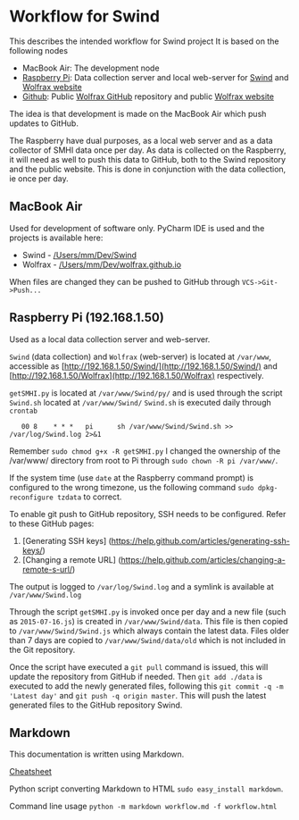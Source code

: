 # Workflow for Swind

This describes the intended workflow for Swind project
It is based on the following nodes

* MacBook Air: The development node
* [Raspberry Pi](http://192.168.1.50/Swind/): Data collection server and local web-server for 
[Swind](http://192.168.1.50/Swind/) and [Wolfrax website](http://192.168.1.50/Wolfrax/)
* [Github](https://github.com/): Public [Wolfrax GitHub](https://github.com/Wolfrax/) repository and public 
[Wolfrax website](http://http://wolfrax.github.io/)

The idea is that development is made on the MacBook Air which push updates to GitHub.

The Raspberry have dual purposes, as a local web server and as a data collector of SMHI data once per day.
As data is collected on the Raspberry, it will need as well to push this data to GitHub, both to the Swind repository
and the public website. This is done in conjunction with the data collection, ie once per day.

## MacBook Air
Used for development of software only. PyCharm IDE is used and the projects is available here:

* Swind - [/Users/mm/Dev/Swind](/Users/mm/Dev/Swind)
* Wolfrax - [/Users/mm/Dev/wolfrax.github.io](/Users/mm/Dev/wolfrax.github.io)

When files are changed they can be pushed to GitHub through `VCS->Git->Push...`

## Raspberry Pi (192.168.1.50)
Used as a local data collection server and web-server.

`Swind` (data collection) and `Wolfrax` (web-server) is located at `/var/www`, accessible as
[http://192.168.1.50/Swind/](http://192.168.1.50/Swind/) and 
[http://192.168.1.50/Wolfrax](http://192.168.1.50/Wolfrax) respectively.

`getSMHI.py` is located at `/var/www/Swind/py/` and is used through the script `Swind.sh` located at `/var/www/Swind/`
`Swind.sh` is executed daily through `crontab`

       00 8    * * *   pi      sh /var/www/Swind/Swind.sh >> /var/log/Swind.log 2>&1

Remember `sudo chmod g+x -R getSMHI.py`
I changed the ownership of the /var/www/ directory from root to Pi through `sudo chown -R pi /var/www/`.

If the system time (use `date` at the Raspberry command prompt) is configured to the wrong timezone, us the following 
command `sudo dpkg-reconfigure tzdata` to correct.

To enable git push to GitHub repository, SSH needs to be configured.
Refer to these GitHub pages:

1. [Generating SSH keys] (https://help.github.com/articles/generating-ssh-keys/)
2. [Changing a remote URL] (https://help.github.com/articles/changing-a-remote-s-url/)
 
The output is logged to `/var/log/Swind.log` and a symlink is available at `/var/www/Swind.log`

Through the script `getSMHI.py` is invoked once per day and a new file (such as `2015-07-16.js`) is created in
`/var/www/Swind/data`. This file is then copied to `/var/www/Swind/Swind.js` which always contain the latest data.
Files older than 7 days are copied to `/var/www/Swind/data/old` which is not included in the Git repository.

Once the script have executed a `git pull` command is issued, this will update the repository from GitHub if needed.
Then `git add ./data` is executed to add the newly generated files, following this `git commit -q -m 'Latest day'` and
`git push -q origin master`. This will push the latest generated files to the GitHub repository Swind.

## Markdown
This documentation is written using Markdown.

[Cheatsheet](https://github.com/adam-p/markdown-here/wiki/Markdown-Cheatsheet)

Python script converting Markdown to HTML `sudo easy_install markdown`.

Command line usage `python -m markdown workflow.md -f workflow.html`
